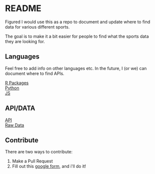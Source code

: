 # README 

Figured I would use this as a repo to document and update where to find data for various different sports.

The goal is to make it a bit easier for people to find what the sports data they are looking for. 

## Languages 

Feel free to add info on other languages etc. In the future, I (or we) can document where to find APIs. 

[R Packages](R/Data.md)  
[Python](Python/Data.md)   
[JS](JS/Data.md)  

## API/DATA

[API](API/Data.md)  
[Raw Data](Raw_Data/Data.md)

## Contribute

There are two ways to contribute:

1) Make a Pull Request
2) Fill out this [google form](https://docs.google.com/forms/d/e/1FAIpQLSdaTujrZUEk21sVSuJTyZjAuWSDlg-fj-R12-oyX75VmeFzTg/viewform?usp=sf_link), and i'll do it!
